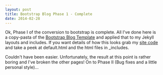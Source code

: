 ```yaml
---
layout: post
title: Bootstrap Blog Phase 1 - Complete
date: 2014-02-28
---
```


Ok, Phase I of the conversion to bootstrap is complete.  All I've done here is a copy-pasta of the [Bootstrap Blog Template](http://getbootstrap.com/examples/blog/) and applied that to my Jekyll layouts and includes.  If you want details of how this looks grab my [site code](http://github.com/rtalbot/rtalbot.github.io) and take a peek at default.html and the html files in _includes.

Couldn't have been easier.  Unfortunately, the result at this point is rather boring and I've broken the other pages!  On to Phase II (Bug fixes and a little personal style)...
